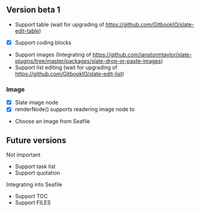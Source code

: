 ## Version beta 1

* Support table (wait for upgrading of https://github.com/GitbookIO/slate-edit-table)
* [X] Support coding blocks
* Support images (Integrating of https://github.com/ianstormtaylor/slate-plugins/tree/master/packages/slate-drop-or-paste-images)
* Support list editing (wait for upgrading of https://github.com/GitbookIO/slate-edit-list)


### Image

* [x] Slate image node
* [x] renderNode() supports readering image node to <img>
* Choose an image from Seafile


## Future versions


Not important

* Support task list
* Support quotation

Integrating into Seafile

* Support TOC
* Support FILES
